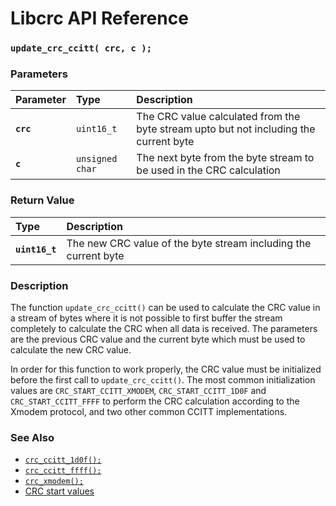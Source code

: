# Libcrc API Reference

### `update_crc_ccitt( crc, c );`

### Parameters

| Parameter | Type | Description |
| :--- | :--- | :--- |
|**`crc`**|`uint16_t`|The CRC value calculated from the byte stream upto but not including the current byte|
|**`c`**|`unsigned char`|The next byte from the byte stream to be used in the CRC calculation|

### Return Value

| Type | Description |
| :--- | :--- |
|**`uint16_t`**|The new CRC value of the byte stream including the current byte|

### Description

The function `update_crc_ccitt()` can be used to calculate the CRC value in a stream of bytes where it is not possible
to first buffer the stream completely to calculate the CRC when all data is received. The parameters are the previous
CRC value and the current byte which must be used to calculate the new CRC value.

In order for this function to work properly, the CRC value must be initialized before the first call
to `update_crc_ccitt()`. The most common initialization values are `CRC_START_CCITT_XMODEM`, `CRC_START_CCITT_1D0F`
and `CRC_START_CCITT_FFFF` to perform the CRC calculation according to the Xmodem protocol, and two other common CCITT
implementations.

### See Also

* [`crc_ccitt_1d0f();`](crc_ccitt_1d0f.md)
* [`crc_ccitt_ffff();`](crc_ccitt_ffff.md)
* [`crc_xmodem();`](crc_xmodem.md)
* [CRC start values](crc_start.md)
